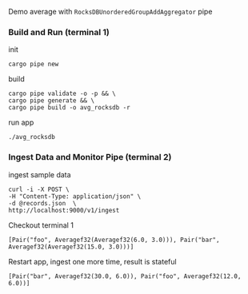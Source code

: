 Demo average with `RocksDBUnorderedGroupAddAggregator` pipe
### Build and Run (terminal 1)
init
```
cargo pipe new
```
build
```
cargo pipe validate -o -p && \
cargo pipe generate && \
cargo pipe build -o avg_rocksdb -r
```
run app
```
./avg_rocksdb
```
### Ingest Data and Monitor Pipe (terminal 2)
ingest sample data
```
curl -i -X POST \
-H "Content-Type: application/json" \
-d @records.json  \
http://localhost:9000/v1/ingest
```
Checkout terminal 1
```
[Pair("foo", Averagef32(Averagef32(6.0, 3.0))), Pair("bar", Averagef32(Averagef32(15.0, 3.0)))]
```
Restart app, ingest one more time, result is stateful
```
[Pair("bar", Averagef32(30.0, 6.0)), Pair("foo", Averagef32(12.0, 6.0))]
```